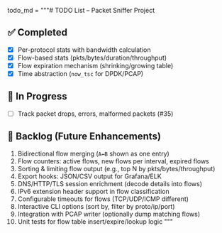 todo_md = """# TODO List – Packet Sniffer Project

## ✅ Completed
- [x] Per-protocol stats with bandwidth calculation
- [x] Flow-based stats (pkts/bytes/duration/throughput)
- [x] Flow expiration mechanism (shrinking/growing table)
- [x] Time abstraction (`now_tsc` for DPDK/PCAP)

## 🔄 In Progress
- [ ] Track packet drops, errors, malformed packets (#35)

## 🚀 Backlog (Future Enhancements)
1. Bidirectional flow merging (`A↔B` shown as one entry)
2. Flow counters: active flows, new flows per interval, expired flows
3. Sorting & limiting flow output (e.g., top N by pkts/bytes/throughput)
4. Export hooks: JSON/CSV output for Grafana/ELK
5. DNS/HTTP/TLS session enrichment (decode details into flows)
6. IPv6 extension header support in flow classification
7. Configurable timeouts for flows (TCP/UDP/ICMP different)
8. Interactive CLI options (sort by, filter by proto/ip/port)
9. Integration with PCAP writer (optionally dump matching flows)
10. Unit tests for flow table insert/expire/lookup logic
"""

